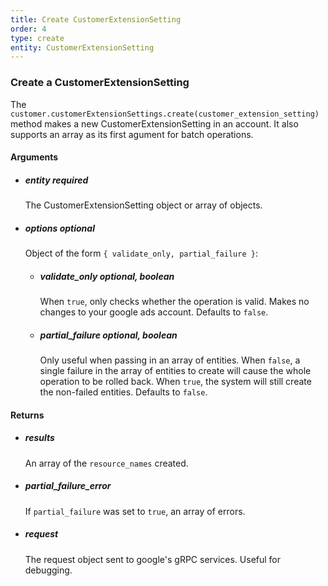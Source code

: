 ```yaml
---
title: Create CustomerExtensionSetting 
order: 4
type: create
entity: CustomerExtensionSetting 
---
```


### Create a CustomerExtensionSetting 

The `customer.customerExtensionSettings.create(customer_extension_setting)` method makes a new CustomerExtensionSetting in an account. It also supports an array as its first agument for batch operations.


#### Arguments

-   ##### entity _required_ 
    The CustomerExtensionSetting object or array of objects.
-   ##### options _optional_
    Object of the form `{ validate_only, partial_failure }`:
    -   ##### validate_only _optional, boolean_ 
        When `true`, only checks whether the operation is valid. Makes no changes to your google ads account. Defaults to `false`.
    -   ##### partial_failure _optional, boolean_
        Only useful when passing in an array of entities. When `false`, a single failure in the array of entities to create will cause the whole operation to be rolled back. When `true`, the system will still create the non-failed entities. Defaults to `false`.


#### Returns

-   ##### results
    An array of the `resource_names` created.
-   ##### partial_failure_error
    If `partial_failure` was set to `true`, an array of errors.
-   ##### request
    The request object sent to google's gRPC services. Useful for debugging.
